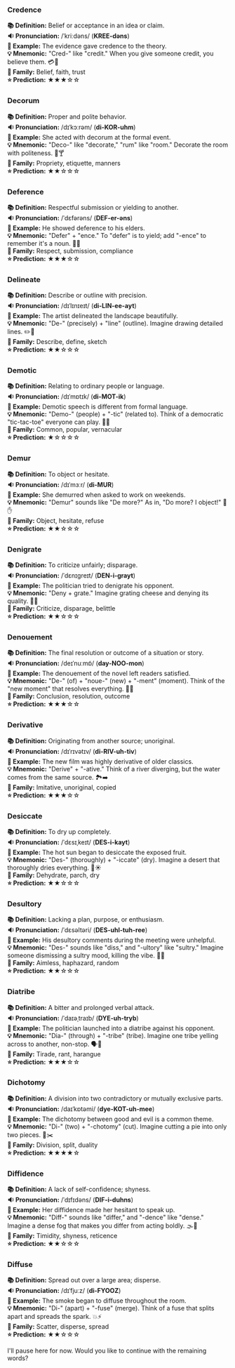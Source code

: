   

### Credence

**📚 Definition:** Belief or acceptance in an idea or claim.  
**🔉 Pronunciation:** /ˈkriːdəns/ (**KREE-dəns**)  
**📝 Example:** The evidence gave credence to the theory.  
**💡 Mnemonic:** "Cred-" like "credit." When you give someone credit, you believe them. 💳🤝  
**👥 Family:** Belief, faith, trust  
**⭐ Prediction:** ★★★☆☆  

### Decorum

**📚 Definition:** Proper and polite behavior.  
**🔉 Pronunciation:** /dɪˈkɔːrəm/ (**di-KOR-uhm**)  
**📝 Example:** She acted with decorum at the formal event.  
**💡 Mnemonic:** "Deco-" like "decorate," "rum" like "room." Decorate the room with politeness. 🎨🍸  
**👥 Family:** Propriety, etiquette, manners  
**⭐ Prediction:** ★★☆☆☆  

### Deference

**📚 Definition:** Respectful submission or yielding to another.  
**🔉 Pronunciation:** /ˈdɛfərəns/ (**DEF-er-əns**)  
**📝 Example:** He showed deference to his elders.  
**💡 Mnemonic:** "Defer" + "ence." To "defer" is to yield; add "-ence" to remember it's a noun. 🛑👴  
**👥 Family:** Respect, submission, compliance  
**⭐ Prediction:** ★★★☆☆  

### Delineate

**📚 Definition:** Describe or outline with precision.  
**🔉 Pronunciation:** /dɪˈlɪnɪeɪt/ (**di-LIN-ee-ayt**)  
**📝 Example:** The artist delineated the landscape beautifully.  
**💡 Mnemonic:** "De-" (precisely) + "line" (outline). Imagine drawing detailed lines. ✏️📏  
**👥 Family:** Describe, define, sketch  
**⭐ Prediction:** ★★☆☆☆  

### Demotic

**📚 Definition:** Relating to ordinary people or language.  
**🔉 Pronunciation:** /dɪˈmɒtɪk/ (**di-MOT-ik**)  
**📝 Example:** Demotic speech is different from formal language.  
**💡 Mnemonic:** "Demo-" (people) + "-tic" (related to). Think of a democratic "tic-tac-toe" everyone can play. 🎲👫  
**👥 Family:** Common, popular, vernacular  
**⭐ Prediction:** ★☆☆☆☆  

### Demur

**📚 Definition:** To object or hesitate.  
**🔉 Pronunciation:** /dɪˈmɜːr/ (**di-MUR**)  
**📝 Example:** She demurred when asked to work on weekends.  
**💡 Mnemonic:** "Demur" sounds like "De more?" As in, "Do more? I object!" 🛑✋  
**👥 Family:** Object, hesitate, refuse  
**⭐ Prediction:** ★★☆☆☆  

### Denigrate

**📚 Definition:** To criticize unfairly; disparage.  
**🔉 Pronunciation:** /ˈdɛnɪɡreɪt/ (**DEN-i-grayt**)  
**📝 Example:** The politician tried to denigrate his opponent.  
**💡 Mnemonic:** "Deny + grate." Imagine grating cheese and denying its quality. 🧀❌  
**👥 Family:** Criticize, disparage, belittle  
**⭐ Prediction:** ★★☆☆☆  

### Denouement

**📚 Definition:** The final resolution or outcome of a situation or story.  
**🔉 Pronunciation:** /deɪˈnuːmɒ̃/ (**day-NOO-mon**)  
**📝 Example:** The denouement of the novel left readers satisfied.  
**💡 Mnemonic:** "De-" (of) + "noue-" (new) + "-ment" (moment). Think of the "new moment" that resolves everything. 📘🔚  
**👥 Family:** Conclusion, resolution, outcome  
**⭐ Prediction:** ★★★☆☆  

### Derivative

**📚 Definition:** Originating from another source; unoriginal.  
**🔉 Pronunciation:** /dɪˈrɪvətɪv/ (**di-RIV-uh-tiv**)  
**📝 Example:** The new film was highly derivative of older classics.  
**💡 Mnemonic:** "Derive" + "-ative." Think of a river diverging, but the water comes from the same source. 🏞️➡️  
**👥 Family:** Imitative, unoriginal, copied  
**⭐ Prediction:** ★★★☆☆  

### Desiccate

**📚 Definition:** To dry up completely.  
**🔉 Pronunciation:** /ˈdɛsɪˌkeɪt/ (**DES-i-kayt**)  
**📝 Example:** The hot sun began to desiccate the exposed fruit.  
**💡 Mnemonic:** "Des-" (thoroughly) + "-iccate" (dry). Imagine a desert that thoroughly dries everything. 🌵☀️  
**👥 Family:** Dehydrate, parch, dry  
**⭐ Prediction:** ★★☆☆☆  

### Desultory

**📚 Definition:** Lacking a plan, purpose, or enthusiasm.  
**🔉 Pronunciation:** /ˈdɛsəltəri/ (**DES-uhl-tuh-ree**)  
**📝 Example:** His desultory comments during the meeting were unhelpful.  
**💡 Mnemonic:** "Des-" sounds like "diss," and "-ultory" like "sultry." Imagine someone dismissing a sultry mood, killing the vibe. 🚫💃  
**👥 Family:** Aimless, haphazard, random  
**⭐ Prediction:** ★★☆☆☆  

### Diatribe

**📚 Definition:** A bitter and prolonged verbal attack.  
**🔉 Pronunciation:** /ˈdaɪəˌtraɪb/ (**DYE-uh-tryb**)  
**📝 Example:** The politician launched into a diatribe against his opponent.  
**💡 Mnemonic:** "Dia-" (through) + "-tribe" (tribe). Imagine one tribe yelling across to another, non-stop. 🗣️🏹  
**👥 Family:** Tirade, rant, harangue  
**⭐ Prediction:** ★★★☆☆  

### Dichotomy

**📚 Definition:** A division into two contradictory or mutually exclusive parts.  
**🔉 Pronunciation:** /daɪˈkɒtəmi/ (**dye-KOT-uh-mee**)  
**📝 Example:** The dichotomy between good and evil is a common theme.  
**💡 Mnemonic:** "Di-" (two) + "-chotomy" (cut). Imagine cutting a pie into only two pieces. 🥧✂️  
**👥 Family:** Division, split, duality  
**⭐ Prediction:** ★★★★☆  

### Diffidence

**📚 Definition:** A lack of self-confidence; shyness.  
**🔉 Pronunciation:** /ˈdɪfɪdəns/ (**DIF-i-duhns**)  
**📝 Example:** Her diffidence made her hesitant to speak up.  
**💡 Mnemonic:** "Diff-" sounds like "differ," and "-dence" like "dense." Imagine a dense fog that makes you differ from acting boldly. 🌫️🤔  
**👥 Family:** Timidity, shyness, reticence  
**⭐ Prediction:** ★★☆☆☆  

### Diffuse

**📚 Definition:** Spread out over a large area; disperse.  
**🔉 Pronunciation:** /dɪˈfjuːz/ (**di-FYOOZ**)  
**📝 Example:** The smoke began to diffuse throughout the room.  
**💡 Mnemonic:** "Di-" (apart) + "-fuse" (merge). Think of a fuse that splits apart and spreads the spark. 💥⚡  
**👥 Family:** Scatter, disperse, spread  
**⭐ Prediction:** ★★☆☆☆  

I'll pause here for now. Would you like to continue with the remaining words?